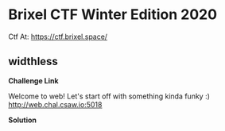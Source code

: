 # Brixel CTF Winter Edition 2020

Ctf At: https://ctf.brixel.space/

## widthless

**Challenge Link**

Welcome to web! Let's start off with something kinda funky :)
<br />
http://web.chal.csaw.io:5018

**Solution**
